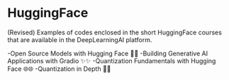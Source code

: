 # HuggingFace
(Revised) Examples of codes enclosed in the short HuggingFace courses that are available in the DeepLearningAI platform.

-Open Source Models with Hugging Face 🌟🌟
-Building Generative AI Applications with Gradio ✨✨
-Quantization Fundamentals with Hugging Face 🌐🌐
-Quantization in Depth 📘📘

